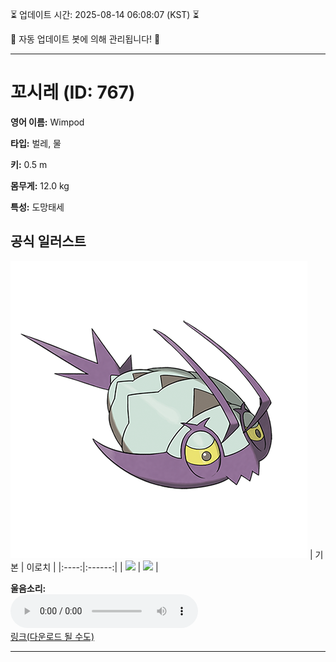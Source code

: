 
⏳ 업데이트 시간: 2025-08-14 06:08:07 (KST) ⏳

🤖 자동 업데이트 봇에 의해 관리됩니다! 🤖

---

# 꼬시레 (ID: 767)
**영어 이름:** Wimpod

**타입:** 벌레, 물

**키:** 0.5 m

**몸무게:** 12.0 kg

**특성:** 도망태세

## 공식 일러스트
![](https://raw.githubusercontent.com/PokeAPI/sprites/master/sprites/pokemon/other/official-artwork/767.png)
| 기본 | 이로치 |
|:----:|:------:|
| <img src="http://play.pokemonshowdown.com/sprites/ani/wimpod.gif" width="200"> | <img src="http://play.pokemonshowdown.com/sprites/ani-shiny/wimpod.gif" width="200"> |

**울음소리:**<br><audio controls src="https://raw.githubusercontent.com/PokeAPI/cries/main/cries/pokemon/latest/767.ogg"></audio><br> [링크(다운로드 될 수도)](https://raw.githubusercontent.com/PokeAPI/cries/main/cries/pokemon/latest/767.ogg)


---
